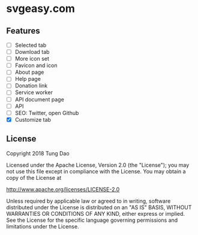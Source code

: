 # svgeasy.com

## Features

- [ ] Selected tab
- [ ] Download tab
- [ ] More icon set
- [ ] Favicon and icon
- [ ] About page
- [ ] Help page
- [ ] Donation link
- [ ] Service worker
- [ ] API document page
- [ ] API
- [ ] SEO: Twitter, open Github
- [x] Customize tab

## License

Copyright 2018 Tung Dao

Licensed under the Apache License, Version 2.0 (the "License"); you may not use
this file except in compliance with the License. You may obtain a copy of the
License at

http://www.apache.org/licenses/LICENSE-2.0

Unless required by applicable law or agreed to in writing, software distributed
under the License is distributed on an "AS IS" BASIS, WITHOUT WARRANTIES OR
CONDITIONS OF ANY KIND, either express or implied. See the License for the
specific language governing permissions and limitations under the License.
